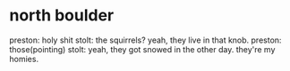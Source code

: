 <!--
id: 71410795
link: http://tumblr.atmos.org/post/71410795/north-boulder
slug: north-boulder
date: Sun Jan 18 2009 15:40:15 GMT-0800 (PST)
publish: 2009-01-018
tags: 
title: north boulder
-->


north boulder
=============

preston: holy shit stolt: the squirrels? yeah, they live in that knob.
preston: those(pointing) stolt: yeah, they got snowed in the other day.
they're my homies.

